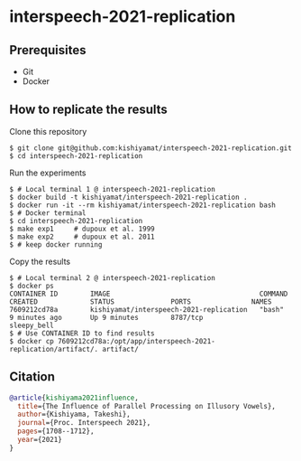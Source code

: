 # interspeech-2021-replication

## Prerequisites

- Git
- Docker

## How to replicate the results

Clone this repository

```shell
$ git clone git@github.com:kishiyamat/interspeech-2021-replication.git
$ cd interspeech-2021-replication
```

Run the experiments

```shell
$ # Local terminal 1 @ interspeech-2021-replication
$ docker build -t kishiyamat/interspeech-2021-replication .
$ docker run -it --rm kishiyamat/interspeech-2021-replication bash
$ # Docker terminal
$ cd interspeech-2021-replication
$ make exp1     # dupoux et al. 1999
$ make exp2     # dupoux et al. 2011
$ # keep docker running
```

Copy the results

```shell
$ # Local terminal 2 @ interspeech-2021-replication
$ docker ps
CONTAINER ID        IMAGE                                     COMMAND             CREATED             STATUS              PORTS               NAMES
7609212cd78a        kishiyamat/interspeech-2021-replication   "bash"              9 minutes ago       Up 9 minutes        8787/tcp            sleepy_bell
$ # Use CONTAINER ID to find results
$ docker cp 7609212cd78a:/opt/app/interspeech-2021-replication/artifact/. artifact/
```

## Citation

```bibtex
@article{kishiyama2021influence,
  title={The Influence of Parallel Processing on Illusory Vowels},
  author={Kishiyama, Takeshi},
  journal={Proc. Interspeech 2021},
  pages={1708--1712},
  year={2021}
}
```
